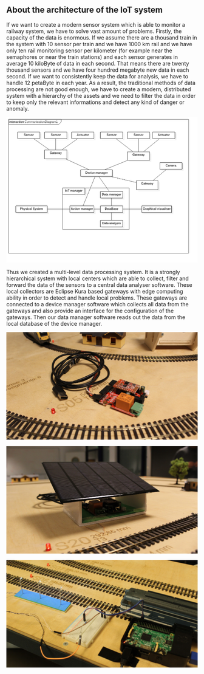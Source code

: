 ## About the architecture of the IoT system

If we want to create a modern sensor system which is able to monitor a railway system, we have to solve vast amount of problems. Firstly, the capacity of the data is enormous. If we assume there are a thousand train in the system with 10 sensor per train and we have 1000 km rail and we have only ten rail monitoring sensor per kilometer (for example near the semaphores or near the train stations) and each sensor generates in average 10 kiloByte of data in each second.  That means there are twenty thousand sensors and we have four hundred megabyte new data in each second. 
If we want to consistently keep the data for analysis, we have to handle 12 petaByte in each year.
As a result, the traditional methods of data processing are not good enough, we have to create a modern, distributed system with a hierarchy of the assets and we need to filter the data in order to keep only the relevant informations and detect any kind of danger or anomaly.

![communication diagram](comm_diagram.png)

Thus we created a multi-level data processing system. It is a strongly hierarchical system with local centers which are able to collect, filter and forward the data of the sensors to a central data analyser software. These local collectors are Eclipse Kura based gateways with edge computing ability in order to detect and handle local problems. These gateways are connected to a device manager software which collects all data from the gateways and also provide an interface for the configuration of the gateways. Then our data manager software reads out the data from the local database of the device manager.

![pic1](pic1.png)

![pic2](pic2.png)

![pic3](pic3.png)
